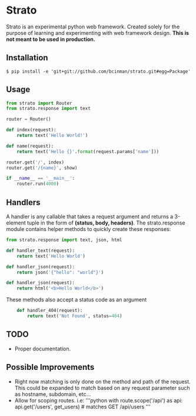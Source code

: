 # Strato

Strato is an experimental python web framework. Created solely for the purpose of learning and experimenting with web framework design. **This is not meant to be used in production.**

## Installation
    $ pip install -e 'git+git://github.com/bcinman/strato.git#egg=Package'   

## Usage
```python
from strato import Router
from strato.response import text

router = Router()

def index(request):
    return text('Hello World!')

def name(request):
    return text('Hello {}'.format(request.params['name']))

router.get('/', index)
router.get('/{name}', show)

if __name__ == '__main__':
    router.run(4000)
```

## Handlers
A handler is any callable that takes a request argument and returns a 3-element tuple in the form of __(status, body, headers)__. The strato.response module contains helper methods to quickly create these responses:
```python
from strato.response import text, json, html

def handler_text(request):
    return text('Hello World')

def handler_json(request):
    return json('{"hello": "world"}')

def handler_json(request):
    return html('<b>Hello World</b>')
```

These methods also accept a status code as an argument
```python    
    def handler_404(request):
        return text('Not Found', status=404)
```
## TODO
* Proper documentation.

## Possible Improvements
* Right now matching is only done on the method and path of the request. This could be expanded to match based on any request parameter such as hostname, subdomain, etc...
* Allow for scoping routes. i.e:
'''python
  with route.scope('/api') as api:
      api.get('/users', get_users) # matches GET /api/users
'''